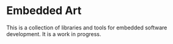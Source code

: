 # Embedded Art

This is a collection of libraries and tools for embedded software development. It is a work in progress.